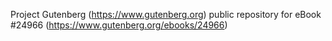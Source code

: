 Project Gutenberg (https://www.gutenberg.org) public repository for eBook #24966 (https://www.gutenberg.org/ebooks/24966)

